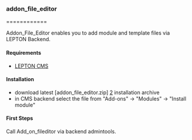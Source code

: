 ### addon_file_editor
============

Addon_File_Editor enables you to add module and template files via LEPTON Backend.

#### Requirements

* [LEPTON CMS][1]

#### Installation

* download latest [addon_file_editor.zip] [2] installation archive
* in CMS backend select the file from "Add-ons" -> "Modules" -> "Install module"

#### First Steps

Call Add_on_fileditor via backend admintools.

[1]: http://lepton-cms.org "LEPTON CMS"
[2]: http://www.lepton-cms.com/lepador/modules/addon_file_editor.php
